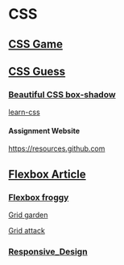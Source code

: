 # CSS

<!--start from chp 17 377 Screen Sizes -->

## [CSS Game](https://flukeout.github.io/)

## [CSS Guess](https://www.guess-css.app/)

### [Beautiful CSS box-shadow](https://getcssscan.com/css-box-shadow-examples)

[learn-css](https://www.codecademy.com/learn/learn-css)

#### Assignment Website

https://resources.github.com

## [Flexbox Article](https://css-tricks.com/snippets/css/a-guide-to-flexbox/)

### [Flexbox froggy](https://flexboxfroggy.com/)

[Grid garden](https://cssgridgarden.com/)

[Grid attack](https://codingfantasy.com/games/css-grid-attack/play)

### [Responsive_Design](https://developer.mozilla.org/en-US/docs/Learn/CSS/CSS_layout/Responsive_Design)

